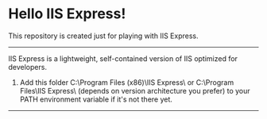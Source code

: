 
# Hello IIS Express!

This repository is created just for playing with IIS Express.

***

IIS Express is a lightweight, self-contained version of IIS optimized for developers.

1. Add this folder C:\Program Files (x86)\IIS Express\ or C:\Program Files\IIS Express\ (depends on version architecture you prefer) to your PATH environment variable if it's not there yet.

***
